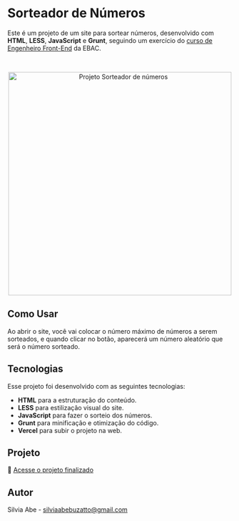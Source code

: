 # Sorteador de Números

  Este é um projeto de um site para sortear números, desenvolvido com <b>HTML</b>, <b>LESS</b>, <b>JavaScript</b> e <b>Grunt</b>, seguindo um exercício do [curso de Engenheiro Front-End](https://ebaconline.com.br/front-end-profession) da EBAC.

<br>

<p align="center">
  <img alt="Projeto Sorteador de números" src="https://github.com/user-attachments/assets/ee8534fb-eeed-4049-b740-d034331a3316" width="500">
</p>

## Como Usar

Ao abrir o site, você vai colocar o número máximo de números a serem sorteados, e quando clicar no botão, aparecerá um número aleatório que será o número sorteado.

## Tecnologias

Esse projeto foi desenvolvido com as seguintes tecnologias:

- <b>HTML</b> para a estruturação do conteúdo.
- <b>LESS</b> para estilização visual do site.
- <b>JavaScript</b> para fazer o sorteio dos números.
- <b>Grunt</b> para minificação e  otimização do código.
- <b>Vercel</b> para subir o projeto na web.

## Projeto

🚀 [Acesse o projeto finalizado](https://sorteador-grunt-wine.vercel.app/)

## Autor

Silvia Abe - silviaabebuzatto@gmail.com
